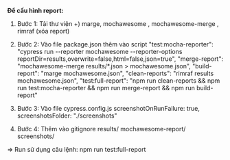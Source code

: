 **Để cấu hình report:**
1. Bước 1: Tải thư viện 
+) marge, mochawesome , mochawesome-merge , rimraf (xóa report)
2. Bước 2: Vào file package.json thêm vào script
    "test:mocha-reporter": "cypress run --reporter mochawesome --reporter-options reportDir=results,overwrite=false,html=false,json=true",
    "merge-report": "mochawesome-merge results/*.json > mochawesome.json",
    "build-report": "marge mochawesome.json",
    "clean-reports": "rimraf results mochawesome.json",
    "test:full-report": "npm run clean-reports && npm run test:mocha-reporter && npm run merge-report && npm run build-report"
3. Bước 3: Vào file cypress.config.js
    screenshotOnRunFailure: true,
    screenshotsFolder: "./screenshots"

4. Bước 4: Thêm vào gitignore
    results/
    mochawesome-report/
    screenshots/

=> Run sử dụng câu lệnh:  npm run test:full-report
